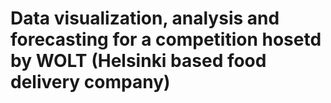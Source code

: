 # Data visualization, analysis and forecasting for a competition hosetd by WOLT (Helsinki based food delivery company)
